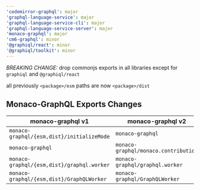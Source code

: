 ```yaml
---
'codemirror-graphql': major
'graphql-language-service': major
'graphql-language-service-cli': major
'graphql-language-service-server': major
'monaco-graphql': major
'cm6-graphql': minor
'@graphiql/react': minor
'@graphiql/toolkit': minor
---
```


_BREAKING CHANGE:_ drop commonjs exports in all libraries except for `graphiql`
and `@graphiql/react`

all previously `<package>/esm` paths are now `<package>/dist`

## Monaco-GraphQL Exports Changes

| monaco-graphql v1                          | monaco-graphql v2                    |
|--------------------------------------------|--------------------------------------|
| `monaco-graphql/{esm,dist}/initializeMode` | `monaco-graphql`                     |
| `monaco-graphql`                           | `monaco-graphql/monaco.contribution` |
| `monaco-graphql/{esm,dist}/graphql.worker` | `monaco-graphql/graphql.worker`      |
| `monaco-graphql/{esm,dist}/GraphQLWorker`  | `monaco-graphql/GraphQLWorker`      |
